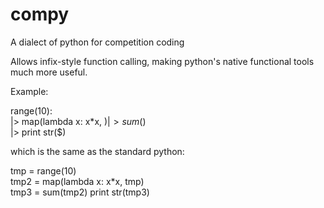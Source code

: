 # compy
A dialect of python for competition coding

Allows infix-style function calling, making python's native functional tools much more useful.

Example:

range(10):  
|> map(lambda x: x*x, $)  
|> sum($)  
|> print str($)

which is the same as the standard python:

tmp = range(10)  
tmp2 = map(lambda x: x*x, tmp)  
tmp3 = sum(tmp2)
print str(tmp3)
